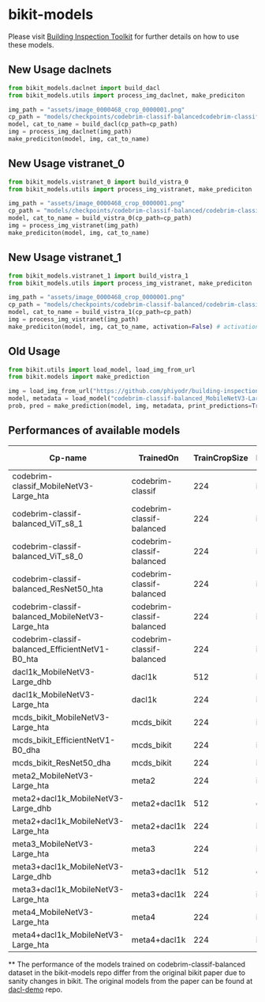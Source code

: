 # bikit-models

Please visit [Building Inspection Toolkit](https://github.com/phiyodr/building-inspection-toolkit/) for further details on how to use these models. 


## New Usage daclnets

```python 
from bikit_models.daclnet import build_dacl
from bikit_models.utils import process_img_daclnet, make_prediciton

img_path = "assets/image_0000468_crop_0000001.png"
cp_path = "models/checkpoints/codebrim-classif-balancedcodebrim-classif-balanced_ResNet50_hta.pth"
model, cat_to_name = build_dacl(cp_path=cp_path)
img = process_img_daclnet(img_path)
make_prediciton(model, img, cat_to_name)
```

## New Usage vistranet_0
```python 
from bikit_models.vistranet_0 import build_vistra_0
from bikit_models.utils import process_img_vistranet, make_prediciton

img_path = "assets/image_0000468_crop_0000001.png"
cp_path = "models/checkpoints/codebrim-classif-balanced/codebrim-classif-balanced_ViT_s8_0.pth"
model, cat_to_name = build_vistra_0(cp_path=cp_path)
img = process_img_vistranet(img_path)
make_prediciton(model, img, cat_to_name)
```

## New Usage vistranet_1
```python 
from bikit_models.vistranet_1 import build_vistra_1
from bikit_models.utils import process_img_vistranet, make_prediciton

img_path = "assets/image_0000468_crop_0000001.png"
cp_path = "models/checkpoints/codebrim-classif-balanced/codebrim-classif-balanced_ViT_s8_1.pth"
model, cat_to_name = build_vistra_1(cp_path=cp_path)
img = process_img_vistranet(img_path)
make_prediciton(model, img, cat_to_name, activation=False) # activation is already performed 
```

## Old Usage
```python
from bikit.utils import load_model, load_img_from_url
from bikit.models import make_prediction

img = load_img_from_url("https://github.com/phiyodr/building-inspection-toolkit/raw/master/bikit/data/11_001990.jpg")
model, metadata = load_model("codebrim-classif-balanced_MobileNetV3-Large_hta", add_metadata=True)
prob, pred = make_prediction(model, img, metadata, print_predictions=True, preprocess_image=True)
```

## Performances of available models

| Cp-name                                         | TrainedOn                 | TrainCropSize | MetricsReportedOn | ExactMatchRatio | F1    | Precision | Recall | Accuracy | AUROC | Recall-NoDamage | Recall-Crack | Recall-Efflorescence | Recall-Spalling | Recall-BarsExposed | Recall-Rust | Scaling | Other |
|-------------------------------------------------|---------------------------|---------------|-------------------|-----------------|-------|-----------|--------|----------|-------|-----------------|--------------|----------------------|-----------------|--------------------|-------------|---------|-------|
| codebrim-classif_MobileNetV3-Large_hta          | codebrim-classif          | 224           | itself            | 70.57           | 83.04 | 86.27     | 81.07  | 92.25    | 96.67 | 94              | 84           | 82.67                | 65.1            | 84.67              | 76          |         |       |
| codebrim-classif-balanced_ViT_s8_1              | codebrim-classif-balanced | 224           | itself            | 79.59           | 89.82 | 91.3      | 88.54  | 86.65    |       | 94              | 89.33        | 85.91                | 84              | 90                 | 88          |         |       |
| codebrim-classif-balanced_ViT_s8_0              | codebrim-classif-balanced | 224           | itself            | 77.53           | 89.62 | 89.65     | 89.76  | 86.05    |       | 95.33           | 92           | 84.56                | 90.67           | 90.67              | 85.33       |         |       |
| codebrim-classif-balanced_ResNet50_hta          | codebrim-classif-balanced | 224           | itself            | 71.36           | 84.13 | 85.33     | 83.2   | 92.59    | 96.99 | 93.33           | 85.33        | 77.18                | 84.67           | 85.33              | 73.33       |         |       |
| codebrim-classif-balanced_MobileNetV3-Large_hta | codebrim-classif-balanced | 224           | itself            | 68.99           | 82.77 | 84.36     | 81.75  | 91.98    | 96.45 | 94              | 80           | 72.48                | 84.67           | 86.67              | 72.67       |         |       |
| codebrim-classif-balanced_EfficientNetV1-B0_hta | codebrim-classif-balanced | 224           | itself            | 65.66           | 81    | 80.33     | 82.52  | 90.88    | 96.06 | 90              | 77.33        | 67.79                | 88.67           | 92.67              | 78.67       |         |       |
| dacl1k_MobileNetV3-Large_dhb                    | dacl1k                    | 512           | itself            | 31.51           | 66.94 | 76.24     | 60.49  | 78.54    | 83.41 | 73.91           | 42.50        | 52.27                | 68.89           | 56.60              | 68.75       |         |       |
| dacl1k_MobileNetV3-Large_hta                    | dacl1k                    | 224           | itself            | 23.29           | 56.94 | 75.72     | 46.95  | 76.18    | 82.58 | 65.22           | 22.5         | 43.18                | 44.44           | 35.85              | 70.54       |         |       |
| mcds_bikit_MobileNetV3-Large_hta                | mcds_bikit                | 224           | itself            | 54.44           | 65.52 | 79.48     | 59.44  | 90.65    | 93.67 | 70              | 76.67        | 90                   | 58.89           | 21.67              | 68.33       | 43.33   | 46.67 |
| mcds_bikit_EfficientNetV1-B0_dha                | mcds_bikit                | 224           | itself            | 51.85           | 64.55 | 77.72     | 58.06  | 90.23    | 91.91 | 46.67           | 73.33        | 80                   | 61.11           | 38.33              | 75          | 43.33   | 46.67 |
| mcds_bikit_ResNet50_dha                         | mcds_bikit                | 224           | itself            | 48.15           | 62.33 | 80.88     | 54.93  | 89.81    | 93.07 | 66.67           | 73.33        | 86.67                | 44.44           | 23.33              | 65          | 36.67   | 43.33 |
| meta2_MobileNetV3-Large_hta                     | meta2                     | 224           | itself            | 70.41           | 82.99 | 87.43     | 80.1   | 92.39    | 96.5  | 94.44           | 88.33        | 70.39                | 82.22           | 68.57              | 76.67       |         |       |
| meta2+dacl1k_MobileNetV3-Large_dhb              | meta2+dacl1k              | 512           | dacl1k            | 31.51           | 67.08 | 82.09     | 57.88  | 80.44    | 85.77 | 65.22           | 31.25        | 54.55                | 65.56           | 56.60              | 74.11       |         |       |
| meta2+dacl1k_MobileNetV3-Large_hta              | meta2+dacl1k              | 224           | itself            | 49.22           | 66.48 | 72.17     | 66.48  | 85.45    | 89.27 | 32.35           | 83.13        | 61.8                 | 78.33           | 65.02              | 78.26       |         |       |
| meta3_MobileNetV3-Large_hta                     | meta3                     | 224           | itself            | 81.52           | 85.28 | 90.84     | 81.2   | 95.31    | 98.03 | 97.29           | 93.75        | 65.92                | 82.59           | 71.43              | 76.19       |         |       |
| meta3+dacl1k_MobileNetV3-Large_dhb              | meta3+dacl1k              | 512           | dacl1k            | 32.42           | 68.94 | 83.03     | 60.24  | 81.13    | 84.93 | 67.39           | 36.25        | 50.00                | 73.33           | 60.38              | 74.11       |         |       |
| meta3+dacl1k_MobileNetV3-Large_hta              | meta3+dacl1k              | 224           | itself            | 75.22           | 82.14 | 90.41     | 76.18  | 93.4     | 96.85 | 93.54           | 85.54        | 60.67                | 78.33           | 65.4               | 73.6        |         |       |
| meta4_MobileNetV3-Large_hta                     | meta4                     | 224           | itself            | 77.84           | 79.4  | 87.68     | 74.85  | 93.01    | 97.69 | 99.17           | 60.82        | 67.6                 | 81.48           | 69.52              | 70.48       |         |       |
| meta4+dacl1k_MobileNetV3-Large_hta              | meta4+dacl1k              | 224           | itself            | 76.81           | 76.44 | 86.19     | 71.11  | 92.76    | 97.4  | 98.42           | 61.85        | 59.18                | 73.61           | 59.7               | 73.91       |         |       |

** The performance of the models trained on codebrim-classif-balanced dataset in the bikit-models repo differ from the original bikit paper due to sanity changes in bikit. The original models from the paper can be found at [dacl-demo](https://github.com/jfltzngr/dacl-demo) repo.